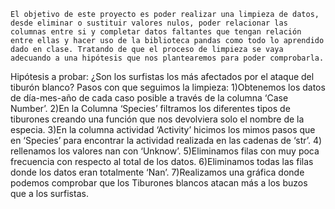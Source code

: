 ﻿


	El objetivo de este proyecto es poder realizar una limpieza de datos, desde eliminar o sustituir valores nulos, poder relacionar las columnas entre si y completar datos faltantes que tengan relación entre ellas y hacer uso de la biblioteca pandas como todo lo aprendido dado en clase. Tratando de que el proceso de limpieza se vaya adecuando a una hipótesis que nos plantearemos para poder comprobarla.
Hipótesis a probar: ¿Son los surfistas los más afectados por el ataque del tiburón blanco?
Pasos con que seguimos la limpieza:
1)Obtenemos los datos de día-mes-año de cada caso posible a través de la columna ‘Case Number’.
2)En la Columna ‘Species’ filtramos los diferentes tipos de tiburones creando una función que nos devolviera solo el nombre de la especia.
3)En la columna actividad ‘Activity’ hicimos los mimos pasos que en ‘Species’ para encontrar la actividad realizada en las cadenas de ‘str’.
4) rellenamos los valores nan con ‘Unknow’.
5)Eliminamos filas con muy poca frecuencia con respecto al total de los datos.
6)Eliminamos todas las filas donde los datos eran totalmente ‘Nan’.
7)Realizamos una gráfica donde podemos comprobar que los Tiburones blancos atacan más a los buzos que a los surfistas.

